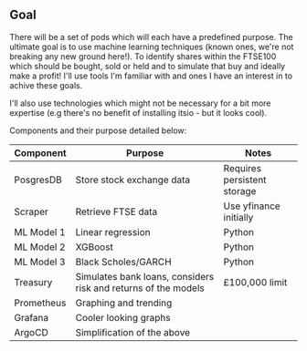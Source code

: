 ## Goal
There will be a set of pods which will each have a predefined purpose. The ultimate goal is to use machine learning techniques (known ones, we're not breaking any new ground here!). To identify shares within the FTSE100 which should be bought, sold or held and to simulate that buy and ideally make a profit! I'll use tools I'm familiar with and ones I have an interest in to achive these goals.

I'll also use technologies which might not be necessary for a bit more expertise (e.g there's no benefit of installing itsio - but it looks cool).

Components and their purpose detailed below:

| Component | Purpose | Notes |
| --------- | ------- | ---|
| PosgresDB | Store stock exchange data | Requires persistent storage |
| Scraper | Retrieve FTSE data | Use yfinance initially |
| ML Model 1 | Linear regression | Python |
| ML Model 2 | XGBoost | Python |
| ML Model 3 | Black Scholes/GARCH | Python |
| Treasury | Simulates bank loans, considers risk and returns of the models | £100,000 limit |
| Prometheus | Graphing and trending | |
| Grafana | Cooler looking graphs | |
| ArgoCD | Simplification of the above | |